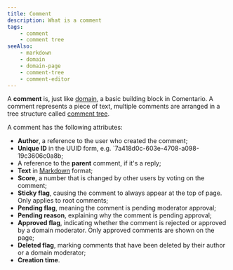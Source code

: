 ```yaml
---
title: Comment
description: What is a comment
tags:
    - comment
    - comment tree
seeAlso:
    - markdown
    - domain
    - domain-page
    - comment-tree
    - comment-editor
---
```


A **comment** is, just like [domain](domain), a basic building block in Comentario. A comment represents a piece of text, multiple comments are arranged in a tree structure called [comment tree](comment-tree).

<!--more-->

A comment has the following attributes:

* **Author**, a reference to the user who created the comment;
* **Unique ID** in the UUID form, e.g. `7a418d0c-603e-4708-a098-19c3606c0a8b;
* A reference to the **parent** comment, if it's a reply;
* **Text** in [Markdown](markdown) format;
* **Score**, a number that is changed by other users by voting on the comment;
* **Sticky flag**, causing the comment to always appear at the top of page. Only applies to root comments;
* **Pending flag**, meaning the comment is pending moderator approval;
* **Pending reason**, explaining why the comment is pending approval;
* **Approved flag**, indicating whether the comment is rejected or approved by a domain moderator. Only approved comments are shown on the page;
* **Deleted flag**, marking comments that have been deleted by their author or a domain moderator;
* **Creation time**.
